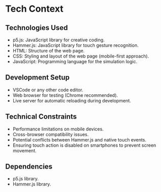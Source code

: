 # Tech Context

## Technologies Used

-   p5.js: JavaScript library for creative coding.
-   Hammer.js: JavaScript library for touch gesture recognition.
-   HTML: Structure of the web page.
-   CSS: Styling and layout of the web page (mobile-first approach).
-   JavaScript: Programming language for the simulation logic.

## Development Setup

-   VSCode or any other code editor.
-   Web browser for testing (Chrome recommended).
-   Live server for automatic reloading during development.

## Technical Constraints

-   Performance limitations on mobile devices.
-   Cross-browser compatibility issues.
-   Potential conflicts between Hammer.js and native touch events.
-   Ensuring touch action is disabled on smartphones to prevent screen movement.

## Dependencies

-   p5.js library.
-   Hammer.js library.
